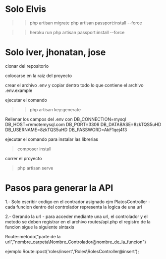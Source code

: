 # Solo Elvis

>> php artisan migrate
>> php artisan passport:install --force

>>heroku run php artisan passport:install --force


# Solo iver, jhonatan, jose
clonar del repositorio

colocarse en la raiz del proyecto

crear el archivo .env y copiar dentro todo lo que contiene el archivo .env.example

ejecutar el comando 
>> php artisan key:generate


Rellenar los campos del .env  con
    DB_CONNECTION=mysql
    DB_HOST=remotemysql.com
    DB_PORT=3306
    DB_DATABASE=8zkTQS5uHD
    DB_USERNAME=8zkTQS5uHD
    DB_PASSWORD=AkF1qej4f3


ejecutar el comando para instalar las librerias
> composer install

correr el proyecto 
> php artisan serve 




# Pasos para generar la API

1.- Solo escribir codigo en el contrador asignado ejm PlatosController
    - cada funcion dentro del controlador representa la logica de una url

2.- Gerando la url
    - para acceder mediante una url, el controlador y el metodo se deben registrar en el
        archivo routes/api.php
        el registro de la funcion sigue la siguiente sintaxis

Route::metodo("parte de la url","nombre_carpeta\Nombre_Controlador@nombre_de_la_funcion")

ejemplo
Route::post('roles/insert','Roles\RolesController@insert');